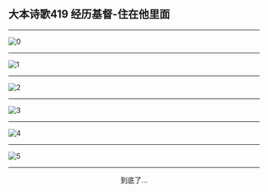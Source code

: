 
## 大本诗歌419 经历基督-住在他里面
        
<div id="aplayer0"></div>

---

<img alt="0" data-original="/data/d0419/0.png">

---

<img alt="1" data-original="/data/d0419/1.png">

---

<img alt="2" data-original="/data/d0419/2.png">

---

<img alt="3" data-original="/data/d0419/3.png">

---

<img alt="4" data-original="/data/d0419/4.png">

---

<img alt="5" data-original="/data/d0419/5.png">

---

<p style="text-align: center">到底了...</p>

<script src="/js/dist-view.js"></script>

<script>
MAIN.id = 'd0419';
        
const ap0 = new APlayer({
    container: document.getElementById('aplayer0'),
    volume: 1,
    loop: 'none',
    preload: 'none',
    audio: [{
        name: '大本诗歌419.mp3',
        artist: '大本诗歌',
        url: 'https://res.wx.qq.com/voice/getvoice?mediaid=MzI0NTk3MDM5M18yMjQ3NDkyNjk2',
        cover: '/favicon'
    }]
});
</script>

